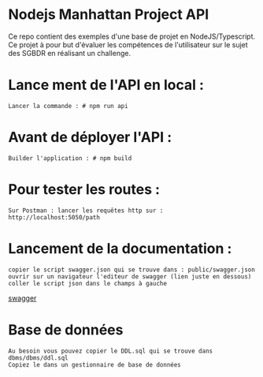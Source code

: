 # Nodejs Manhattan Project API

Ce repo contient des exemples d'une base de projet en NodeJS/Typescript. Ce projet à pour but d'évaluer les compétences de l'utilisateur sur le sujet des SGBDR en réalisant un challenge.
  

# Lance ment de l'API en local : 
    
    Lancer la commande : # npm run api
    
# Avant de déployer l'API :

    Builder l'application : # npm build
    
# Pour tester les routes :

    Sur Postman : lancer les requêtes http sur : http://localhost:5050/path 
    
# Lancement de la documentation : 

    copier le script swagger.json qui se trouve dans : public/swagger.json
    ouvrir sur un navigateur l'editeur de swagger (lien juste en dessous)
    coller le script json dans le champs à gauche
    
[swagger](https://editor.swagger.io/)
​
# Base de données
    Au besoin vous pouvez copier le DDL.sql qui se trouve dans dbms/dbms/ddl.sql
    Copiez le dans un gestionnaire de base de données 
